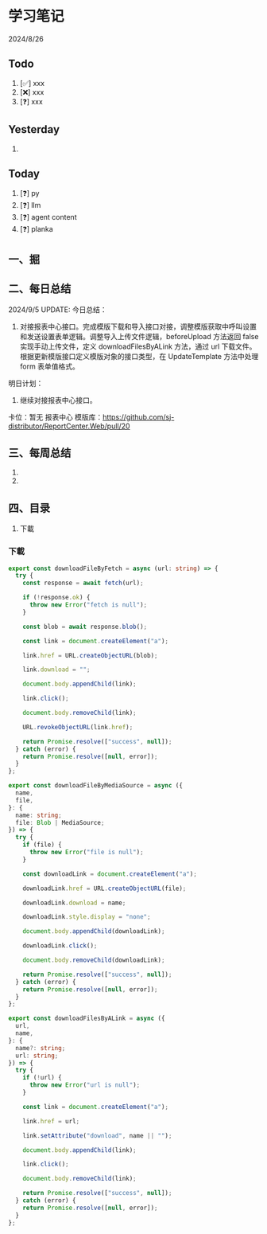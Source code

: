 # 学习笔记

2024/8/26

## Todo

1. [✅] xxx
2. [❌] xxx
3. [❓] xxx

## Yesterday

1.

## Today

1. [❓] py
2. [❓] llm
3. [❓] agent content
4. [❓] planka

## 一、掘

## 二、每日总结

2024/9/5 UPDATE:
今日总结：

1. 对接报表中心接口。完成模版下载和导入接口对接，调整模版获取中呼叫设置和发送设置表单逻辑。调整导入上传文件逻辑，beforeUpload 方法返回 false 实现手动上传文件，定义 downloadFilesByALink 方法，通过 url 下载文件。根据更新模版接口定义模版对象的接口类型，在 UpdateTemplate 方法中处理 form 表单值格式。

明日计划：

1. 继续对接报表中心接口。

卡位：暂无
报表中心 模版库：https://github.com/sj-distributor/ReportCenter.Web/pull/20

## 三、每周总结

1.
1.



## 四、目录

1. 下載

### 下載

```ts
export const downloadFileByFetch = async (url: string) => {
  try {
    const response = await fetch(url);

    if (!response.ok) {
      throw new Error("fetch is null");
    }

    const blob = await response.blob();

    const link = document.createElement("a");

    link.href = URL.createObjectURL(blob);

    link.download = "";

    document.body.appendChild(link);

    link.click();

    document.body.removeChild(link);

    URL.revokeObjectURL(link.href);

    return Promise.resolve(["success", null]);
  } catch (error) {
    return Promise.resolve([null, error]);
  }
};

export const downloadFileByMediaSource = async ({
  name,
  file,
}: {
  name: string;
  file: Blob | MediaSource;
}) => {
  try {
    if (file) {
      throw new Error("file is null");
    }

    const downloadLink = document.createElement("a");

    downloadLink.href = URL.createObjectURL(file);

    downloadLink.download = name;

    downloadLink.style.display = "none";

    document.body.appendChild(downloadLink);

    downloadLink.click();

    document.body.removeChild(downloadLink);

    return Promise.resolve(["success", null]);
  } catch (error) {
    return Promise.resolve([null, error]);
  }
};

export const downloadFilesByALink = async ({
  url,
  name,
}: {
  name?: string;
  url: string;
}) => {
  try {
    if (!url) {
      throw new Error("url is null");
    }

    const link = document.createElement("a");

    link.href = url;

    link.setAttribute("download", name || "");

    document.body.appendChild(link);

    link.click();

    document.body.removeChild(link);

    return Promise.resolve(["success", null]);
  } catch (error) {
    return Promise.resolve([null, error]);
  }
};
```

